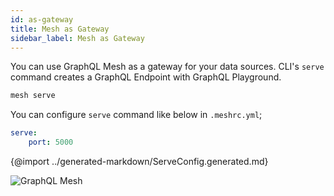 ```yaml
---
id: as-gateway
title: Mesh as Gateway
sidebar_label: Mesh as Gateway
---
```


You can use GraphQL Mesh as a gateway for your data sources. CLI's `serve` command creates a GraphQL Endpoint with GraphQL Playground.

```bash
mesh serve
```

You can configure `serve` command like below in `.meshrc.yml`;

```yaml
serve: 
    port: 5000
```

{@import ../generated-markdown/ServeConfig.generated.md}

![GraphQL Mesh](/img/as-gateway.png)
